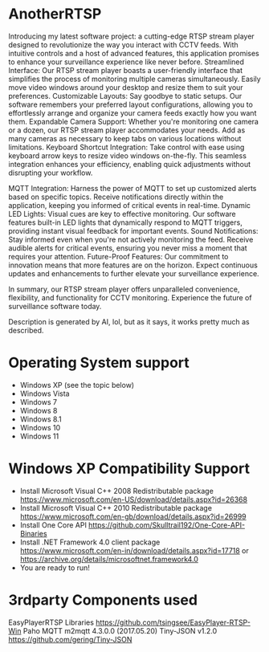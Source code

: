 # AnotherRTSP

Introducing my latest software project: a cutting-edge RTSP stream player designed to revolutionize the way you interact with CCTV feeds. With intuitive controls and a host of advanced features, this application promises to enhance your surveillance experience like never before.
Streamlined Interface: Our RTSP stream player boasts a user-friendly interface that simplifies the process of monitoring multiple cameras simultaneously. Easily move video windows around your desktop and resize them to suit your preferences.
Customizable Layouts: Say goodbye to static setups. Our software remembers your preferred layout configurations, allowing you to effortlessly arrange and organize your camera feeds exactly how you want them.
Expandable Camera Support: Whether you're monitoring one camera or a dozen, our RTSP stream player accommodates your needs. Add as many cameras as necessary to keep tabs on various locations without limitations.
Keyboard Shortcut Integration: Take control with ease using keyboard arrow keys to resize video windows on-the-fly. This seamless integration enhances your efficiency, enabling quick adjustments without disrupting your workflow.

MQTT Integration: Harness the power of MQTT to set up customized alerts based on specific topics. Receive notifications directly within the application, keeping you informed of critical events in real-time.
Dynamic LED Lights: Visual cues are key to effective monitoring. Our software features built-in LED lights that dynamically respond to MQTT triggers, providing instant visual feedback for important events.
Sound Notifications: Stay informed even when you're not actively monitoring the feed. Receive audible alerts for critical events, ensuring you never miss a moment that requires your attention.
Future-Proof Features: Our commitment to innovation means that more features are on the horizon. Expect continuous updates and enhancements to further elevate your surveillance experience.

In summary, our RTSP stream player offers unparalleled convenience, flexibility, and functionality for CCTV monitoring. Experience the future of surveillance software today.

Description is generated by AI, lol, but as it says, it works pretty much as described.

# Operating System support

* Windows XP (see the topic below)
* Windows Vista
* Windows 7
* Windows 8
* Windows 8.1
* Windows 10
* Windows 11

# Windows XP Compatibility Support

* Install Microsoft Visual C++ 2008 Redistributable package https://www.microsoft.com/en-US/download/details.aspx?id=26368
* Install Microsoft Visual C++ 2010 Redistributable package https://www.microsoft.com/en-gb/download/details.aspx?id=26999
* Install One Core API https://github.com/Skulltrail192/One-Core-API-Binaries
* Install .NET Framework 4.0 client package https://www.microsoft.com/en-in/download/details.aspx?id=17718 or https://archive.org/details/microsoftnet.framework4.0
* You are ready to run!

# 3rdparty Components used

EasyPlayerRTSP Libraries https://github.com/tsingsee/EasyPlayer-RTSP-Win
Paho MQTT m2mqtt 4.3.0.0 (2017.05.20)
Tiny-JSON v1.2.0 https://github.com/gering/Tiny-JSON